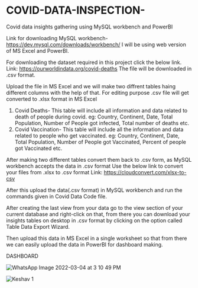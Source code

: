 # COVID-DATA-INSPECTION-
Covid data insights gathering using MySQL workbench and PowerBI

Link for downloading MySQL workbench- https://dev.mysql.com/downloads/workbench/
I will be using web version of MS Excel and PowerBI.

For downloading the dataset required in this project click the below link.
Link: https://ourworldindata.org/covid-deaths
The file will be downloaded in .csv format.

Upload the file in MS Excel and we will make two diffrent tables haing different columns with the help of that.
For editing purpose .csv file will get converted to .xlsx format in MS Excel
1. Covid Deaths- This table will include all information and data related to death of people during covid. eg: Country, Continent, Date, Total Population, Number of People got infected, Total number of deaths etc.
2. Covid Vaccination- This table will include all the information and data related to people who get vaccinated. eg: Country, Continent, Date, Total Population, Number of People got Vaccinated, Percent of people got Vaccinated etc.

After making two different tables convert them back to .csv form, as MySQL workbench accepts the data in .csv format
Use the below link to convert your files from .xlsx to .csv format
Link: https://cloudconvert.com/xlsx-to-csv

After this upload the data(.csv format) in MySQL workbench and run the commands given in Covid Data Code file.

After creating the last view from your data go to the view section of your current database and right-click on that, from there you can download your insights tables on desktop in .csv format by clicking on the option called Table Data Export Wizard. 

Then upload this data in MS Excel in a single worksheet so that from there we can easily upload the data in PowerBI for dashboard making.

DASHBOARD

![WhatsApp Image 2022-03-04 at 3 10 49 PM](https://user-images.githubusercontent.com/87081613/156744917-e5a4629b-d9b0-4805-864b-db42e5113c88.jpeg)


![Keshav 1](https://user-images.githubusercontent.com/87081613/156744970-78e3ca8a-9815-4295-841a-b8465dcf09d1.png)
